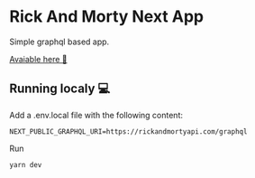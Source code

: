 # Rick And Morty Next App

Simple graphql based app.

[Avaiable here 🚀](https://rick-and-morty-rosy-gamma.vercel.app/)

## Running localy :computer:

Add a .env.local file with the following content:

```
NEXT_PUBLIC_GRAPHQL_URI=https://rickandmortyapi.com/graphql
```

Run

```bash
yarn dev
```
